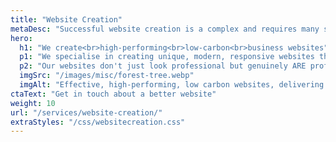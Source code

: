 ```yaml
---
title: "Website Creation"
metaDesc: "Successful website creation is a complex and requires many skills. AttractMore provide a full range of services in this area as detailed here."
hero:
  h1: "We create<br>high-performing<br>low-carbon<br>business websites"
  p1: "We specialise in creating unique, modern, responsive websites that deliver value to your organisation."
  p2: "Our websites don't just look professional but genuinely ARE professional through and through. This includes detailed search engine optimisation to improve the visibility of your site online."
  imgSrc: "/images/misc/forest-tree.webp"
  imgAlt: "Effective, high-performing, low carbon websites, delivering value to your business"
ctaText: "Get in touch about a better website"
weight: 10
url: "/services/website-creation/"
extraStyles: "/css/websitecreation.css"
---
```

